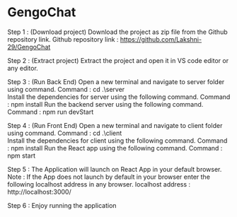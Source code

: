 # GengoChat
Step 1 : (Download project)
Download the project as zip file from the Github repository link.
Github repository link : https://github.com/Lakshni-29/GengoChat

Step 2 : (Extract project)
Extract the project and open it in VS code editor or any editor.

Step 3 : (Run Back End)
Open a new terminal and navigate to server folder using command. 
Command : cd .\server\
Install the dependencies for server using the following command.
Command : npm install
Run the backend server using the following command.
Command : npm run devStart

Step 4 : (Run Front End)
Open a new terminal and navigate to client folder using command.
Command : cd .\client\
Install the dependencies for client using the following command.
Command : npm install
Run the React app using the following command.
Command : npm start 

Step 5 :
The Application will launch on React App in your default browser.
Note : If the App does not launch by default in your browser enter 
the following localhost address in any browser.
localhost address : http://localhost:3000/

Step 6 :
Enjoy running the application
